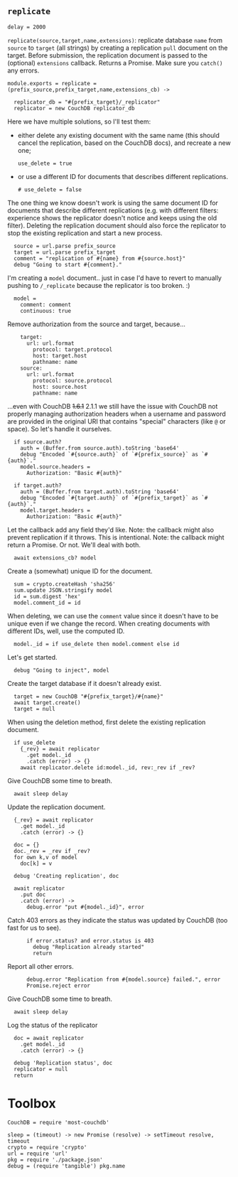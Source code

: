 `replicate`
-----------

    delay = 2000

`replicate(source,target,name,extensions)`: replicate database `name` from `source` to `target` (all strings) by creating a replication `pull` document on the target.
Before submission, the replication document is passed to the (optional) `extensions` callback.
Returns a Promise. Make sure you `catch()` any errors.

    module.exports = replicate = (prefix_source,prefix_target,name,extensions_cb) ->

      replicator_db = "#{prefix_target}/_replicator"
      replicator = new CouchDB replicator_db

Here we have multiple solutions, so I'll test them:
- either delete any existing document with the same name (this should cancel the replication, based on the CouchDB docs), and recreate a new one;

      use_delete = true

- or use a different ID for documents that describes different replications.

      # use_delete = false

The one thing we know doesn't work is using the same document ID for documents that describe different replications (e.g. with different filters: experience shows the replicator doesn't notice and keeps using the old filter).
Deleting the replication document should also force the replicator to stop the existing replication and start a new process.

      source = url.parse prefix_source
      target = url.parse prefix_target
      comment = "replication of #{name} from #{source.host}"
      debug "Going to start #{comment}."

I'm creating a `model` document.. just in case I'd have to revert to manually pushing to `/_replicate` because the replicator is too broken. :)

      model =
        comment: comment
        continuous: true

Remove authorization from the source and target, because...

        target:
          url: url.format
            protocol: target.protocol
            host: target.host
            pathname: name
        source:
          url: url.format
            protocol: source.protocol
            host: source.host
            pathname: name

...even with CouchDB ~~1.6.1~~ 2.1.1 we still have the issue with CouchDB not properly managing authorization headers when a username and password are provided in the original URI that contains "special" characters (like `@` or space). So let's handle it ourselves.

      if source.auth?
        auth = (Buffer.from source.auth).toString 'base64'
        debug "Encoded `#{source.auth}` of `#{prefix_source}` as `#{auth}`."
        model.source.headers =
          Authorization: "Basic #{auth}"

      if target.auth?
        auth = (Buffer.from target.auth).toString 'base64'
        debug "Encoded `#{target.auth}` of `#{prefix_target}` as `#{auth}`."
        model.target.headers =
          Authorization: "Basic #{auth}"

Let the callback add any field they'd like.
Note: the callback might also prevent replication if it throws. This is intentional.
Note: the callback might return a Promise. Or not. We'll deal with both.

      await extensions_cb? model

Create a (somewhat) unique ID for the document.

      sum = crypto.createHash 'sha256'
      sum.update JSON.stringify model
      id = sum.digest 'hex'
      model.comment_id = id

When deleting, we can use the `comment` value since it doesn't have to be unique even if we change the record.
When creating documents with different IDs, well, use the computed ID.

      model._id = if use_delete then model.comment else id

Let's get started.

      debug "Going to inject", model

Create the target database if it doesn't already exist.

      target = new CouchDB "#{prefix_target}/#{name}"
      await target.create()
      target = null

When using the deletion method, first delete the existing replication document.

      if use_delete
        {_rev} = await replicator
          .get model._id
          .catch (error) -> {}
        await replicator.delete id:model._id, rev:_rev if _rev?

Give CouchDB some time to breath.

      await sleep delay

Update the replication document.

      {_rev} = await replicator
        .get model._id
        .catch (error) -> {}

      doc = {}
      doc._rev = _rev if _rev?
      for own k,v of model
        doc[k] = v

      debug 'Creating replication', doc

      await replicator
        .put doc
        .catch (error) ->
          debug.error "put #{model._id}", error

Catch 403 errors as they indicate the status was updated by CouchDB (too fast for us to see).

          if error.status? and error.status is 403
            debug "Replication already started"
            return

Report all other errors.

          debug.error "Replication from #{model.source} failed.", error
          Promise.reject error

Give CouchDB some time to breath.

      await sleep delay

Log the status of the replicator

      doc = await replicator
        .get model._id
        .catch (error) -> {}

      debug 'Replication status', doc
      replicator = null
      return

Toolbox
=======

    CouchDB = require 'most-couchdb'

    sleep = (timeout) -> new Promise (resolve) -> setTimeout resolve, timeout
    crypto = require 'crypto'
    url = require 'url'
    pkg = require './package.json'
    debug = (require 'tangible') pkg.name
